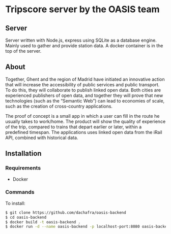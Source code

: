 # Tripscore server by the OASIS team
## Server
Server written with Node.js, express using SQLite as a database engine.
Mainly used to gather and provide station data. A docker container is in the top of the server.

## About
Together, Ghent and the region of Madrid have initiated an innovative action that will increase the accessibility of public services and public transport. To do this, they will collaborate to publish linked open data. Both cities are experienced publishers of open data, and together they will prove that new technologies (such as the “Semantic Web”) can lead to economies of scale, such as the creation of cross-country applications.

The proof of concept is a small app in which a user can fill in the route he usually takes to work/home. The product will show the quality of experience of the trip, compared to trains that depart earlier or later, within a predefined timespan.
The applications uses linked open data from the iRail API, combined with historical data.

## Installation
### Requirements 
* Docker

### Commands
To install:
```bash
$ git clone https://github.com/dachafra/oasis-backend
$ cd oasis-backend
$ docker build -t oasis-backend .
$ docker run -d --name oasis-backend -p localhost-port:8080 oasis-backend
```
